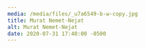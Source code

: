 ```yaml
---
media: /media/files/_u7a6549-b-w-copy.jpg
title: Murat Nemet-Nejat
alt: Murat Nemet-Nejat
date: 2020-07-31 17:40:00 -0500
---
```

